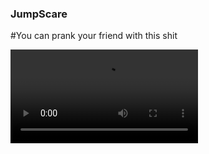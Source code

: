 ### JumpScare
#You can prank your friend with this shit

![alt text](https://cdn.discordapp.com/attachments/967009280777666601/1002145743886372914/AMP_KER.mp4)
